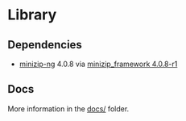 # Library

## Dependencies

- [minizip-ng](https://github.com/zlib-ng/minizip-ng) 4.0.8
    via [minizip_framework 4.0.8-r1](https://github.com/donmccaughey/minizip_framework)

## Docs

More information in the [docs/](./docs/README.md) folder.
